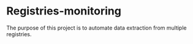 # Registries-monitoring
The purpose of this project is to automate data extraction from multiple registries.
